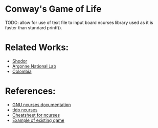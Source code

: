 # Conway's Game of Life
TODO: allow for use of text file to input board
ncurses library used as it is faster than standard printf().

# Related Works:
* [Shodor](http://www.shodor.org/media/content/petascale/materials/UPModules/GameOfLife/Life_Module_Document_pdf.pdf)
* [Argonne National Lab](https://wordpress.cels.anl.gov/atpesc/wp-content/uploads/sites/96/2017/08/ATPESC_2017_Track-2_2_8-1_830am_Balaji-Gropp-Thakur-Hands-on_Mlife-code-desc.pdf)
* [Colombia](https://www.cs.columbia.edu/~sedwards/classes/2021/4995-fall/reports/ParLife.pdf)

# References:
* [GNU ncurses documentation](https://invisible-island.net/ncurses/ncurses-intro.html)
* [tldp ncurses](https://tldp.org/HOWTO/NCURSES-Programming-HOWTO/)
* [Cheatsheet for ncurses](https://github.com/thenamankumar/ncurses-cheatsheet)
* [Example of existing game](https://github.com/AWikramanayake/conway-game-of-life)